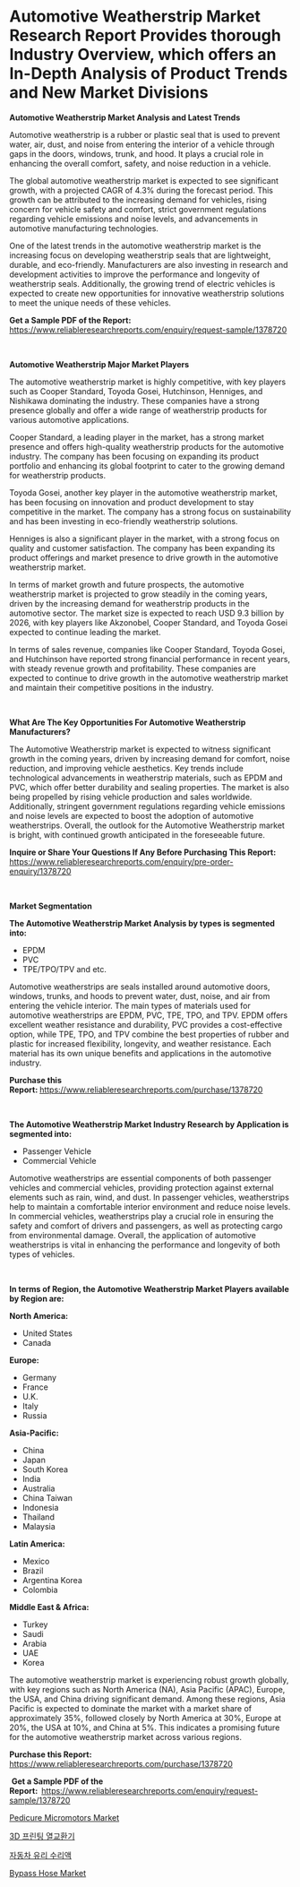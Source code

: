 <p><h1>Automotive Weatherstrip Market Research Report Provides thorough Industry Overview, which offers an In-Depth Analysis of Product Trends and New Market Divisions</h1></p><p><strong>Automotive Weatherstrip Market Analysis and Latest Trends</strong></p>
<p><p>Automotive weatherstrip is a rubber or plastic seal that is used to prevent water, air, dust, and noise from entering the interior of a vehicle through gaps in the doors, windows, trunk, and hood. It plays a crucial role in enhancing the overall comfort, safety, and noise reduction in a vehicle.</p><p>The global automotive weatherstrip market is expected to see significant growth, with a projected CAGR of 4.3% during the forecast period. This growth can be attributed to the increasing demand for vehicles, rising concern for vehicle safety and comfort, strict government regulations regarding vehicle emissions and noise levels, and advancements in automotive manufacturing technologies.</p><p>One of the latest trends in the automotive weatherstrip market is the increasing focus on developing weatherstrip seals that are lightweight, durable, and eco-friendly. Manufacturers are also investing in research and development activities to improve the performance and longevity of weatherstrip seals. Additionally, the growing trend of electric vehicles is expected to create new opportunities for innovative weatherstrip solutions to meet the unique needs of these vehicles.</p></p>
<p><strong>Get a Sample PDF of the Report:&nbsp;</strong> <a href="https://www.reliableresearchreports.com/enquiry/request-sample/1378720">https://www.reliableresearchreports.com/enquiry/request-sample/1378720</a></p>
<p>&nbsp;</p>
<p><strong>Automotive Weatherstrip Major Market Players</strong></p>
<p><p>The automotive weatherstrip market is highly competitive, with key players such as Cooper Standard, Toyoda Gosei, Hutchinson, Henniges, and Nishikawa dominating the industry. These companies have a strong presence globally and offer a wide range of weatherstrip products for various automotive applications.</p><p>Cooper Standard, a leading player in the market, has a strong market presence and offers high-quality weatherstrip products for the automotive industry. The company has been focusing on expanding its product portfolio and enhancing its global footprint to cater to the growing demand for weatherstrip products.</p><p>Toyoda Gosei, another key player in the automotive weatherstrip market, has been focusing on innovation and product development to stay competitive in the market. The company has a strong focus on sustainability and has been investing in eco-friendly weatherstrip solutions.</p><p>Henniges is also a significant player in the market, with a strong focus on quality and customer satisfaction. The company has been expanding its product offerings and market presence to drive growth in the automotive weatherstrip market.</p><p>In terms of market growth and future prospects, the automotive weatherstrip market is projected to grow steadily in the coming years, driven by the increasing demand for weatherstrip products in the automotive sector. The market size is expected to reach USD 9.3 billion by 2026, with key players like Akzonobel, Cooper Standard, and Toyoda Gosei expected to continue leading the market.</p><p>In terms of sales revenue, companies like Cooper Standard, Toyoda Gosei, and Hutchinson have reported strong financial performance in recent years, with steady revenue growth and profitability. These companies are expected to continue to drive growth in the automotive weatherstrip market and maintain their competitive positions in the industry.</p></p>
<p>&nbsp;</p>
<p><strong>What Are The Key Opportunities For Automotive Weatherstrip Manufacturers?</strong></p>
<p><p>The Automotive Weatherstrip market is expected to witness significant growth in the coming years, driven by increasing demand for comfort, noise reduction, and improving vehicle aesthetics. Key trends include technological advancements in weatherstrip materials, such as EPDM and PVC, which offer better durability and sealing properties. The market is also being propelled by rising vehicle production and sales worldwide. Additionally, stringent government regulations regarding vehicle emissions and noise levels are expected to boost the adoption of automotive weatherstrips. Overall, the outlook for the Automotive Weatherstrip market is bright, with continued growth anticipated in the foreseeable future.</p></p>
<p><strong>Inquire or Share Your Questions If Any Before Purchasing This Report:</strong> <a href="https://www.reliableresearchreports.com/enquiry/pre-order-enquiry/1378720">https://www.reliableresearchreports.com/enquiry/pre-order-enquiry/1378720</a></p>
<p>&nbsp;</p>
<p><strong>Market Segmentation</strong></p>
<p><strong>The Automotive Weatherstrip Market Analysis by types is segmented into:</strong></p>
<p><ul><li>EPDM</li><li>PVC</li><li>TPE/TPO/TPV and etc.</li></ul></p>
<p><p>Automotive weatherstrips are seals installed around automotive doors, windows, trunks, and hoods to prevent water, dust, noise, and air from entering the vehicle interior. The main types of materials used for automotive weatherstrips are EPDM, PVC, TPE, TPO, and TPV. EPDM offers excellent weather resistance and durability, PVC provides a cost-effective option, while TPE, TPO, and TPV combine the best properties of rubber and plastic for increased flexibility, longevity, and weather resistance. Each material has its own unique benefits and applications in the automotive industry.</p></p>
<p><strong>Purchase this Report:&nbsp;</strong><a href="https://www.reliableresearchreports.com/purchase/1378720">https://www.reliableresearchreports.com/purchase/1378720</a></p>
<p>&nbsp;</p>
<p><strong>The Automotive Weatherstrip Market Industry Research by Application is segmented into:</strong></p>
<p><ul><li>Passenger Vehicle</li><li>Commercial Vehicle</li></ul></p>
<p><p>Automotive weatherstrips are essential components of both passenger vehicles and commercial vehicles, providing protection against external elements such as rain, wind, and dust. In passenger vehicles, weatherstrips help to maintain a comfortable interior environment and reduce noise levels. In commercial vehicles, weatherstrips play a crucial role in ensuring the safety and comfort of drivers and passengers, as well as protecting cargo from environmental damage. Overall, the application of automotive weatherstrips is vital in enhancing the performance and longevity of both types of vehicles.</p></p>
<p>&nbsp;</p>
<p><strong>In terms of Region, the Automotive Weatherstrip Market Players available by Region are:</strong></p>
<p>
    <p> <strong> North America: </strong>
        <ul>
            <li>United States</li>
            <li>Canada</li>
        </ul>
        </p> 
    <p> <strong> Europe: </strong>
        <ul>
            <li>Germany</li>
            <li>France</li>
            <li>U.K.</li>
            <li>Italy</li>
            <li>Russia</li>
        </ul>
        </p> 
    <p> <strong> Asia-Pacific: </strong>
        <ul>
            <li>China</li>
            <li>Japan</li>
            <li>South Korea</li>
            <li>India</li>
            <li>Australia</li>
            <li>China Taiwan</li>
            <li>Indonesia</li>
            <li>Thailand</li>
            <li>Malaysia</li>
        </ul>
        </p> 
    <p> <strong> Latin America: </strong>
        <ul>
            <li>Mexico</li>
            <li>Brazil</li>
            <li>Argentina Korea</li>
            <li>Colombia</li>
        </ul>
        </p> 
    <p> <strong> Middle East & Africa: </strong>
        <ul>
            <li>Turkey</li>
            <li>Saudi</li>
            <li>Arabia</li>
            <li>UAE</li>
            <li>Korea</li>
        </ul>
    </p>
    </p>
<p><p>The automotive weatherstrip market is experiencing robust growth globally, with key regions such as North America (NA), Asia Pacific (APAC), Europe, the USA, and China driving significant demand. Among these regions, Asia Pacific is expected to dominate the market with a market share of approximately 35%, followed closely by North America at 30%, Europe at 20%, the USA at 10%, and China at 5%. This indicates a promising future for the automotive weatherstrip market across various regions.</p></p>
<p><strong>Purchase this Report: </strong><a href="https://www.reliableresearchreports.com/purchase/1378720">https://www.reliableresearchreports.com/purchase/1378720</a></p>
<p>&nbsp;<strong>Get a Sample PDF of the Report:&nbsp;&nbsp;</strong><a href="https://www.reliableresearchreports.com/enquiry/request-sample/1378720">https://www.reliableresearchreports.com/enquiry/request-sample/1378720</a></p>
<p><strong></strong></p>
<p><p><a href="https://view.publitas.com/reportprime-1/pedicure-micromotors-market-insights-market-players-and-forecast-till-2030/">Pedicure Micromotors Market</a></p><p><a href="https://medium.com/@gerry_almeida/3d-%ED%94%84%EB%A6%B0%ED%8C%85-%EC%97%B4-%EA%B5%90%ED%99%98%EA%B8%B0-%EC%8B%9C%EC%9E%A5-%EC%A0%90%EC%9C%A0%EC%9C%A8-%EB%B3%80%ED%99%94-%EB%B0%8F-%EC%8B%9C%EC%9E%A5-%EC%84%B1%EC%9E%A5-%ED%8A%B8%EB%A0%8C%EB%93%9C-2024%EB%85%84-2031%EB%85%84-1f0d22434c04">3D 프린팅 열교환기</a></p><p><a href="https://medium.com/@elliottlenningoip9vprgu3v/%EC%9E%90%EB%8F%99%EC%B0%A8-%EC%9C%A0%EB%A6%AC-%EC%88%98%EB%A6%AC-%EC%95%A1%EC%B2%B4-%EC%8B%9C%EC%9E%A5-%EC%A0%90%EC%9C%A0%EC%9C%A8-%EC%A7%84%ED%99%94-%EB%B0%8F-%EC%8B%9C%EC%9E%A5-%EC%84%B1%EC%9E%A5-%ED%8A%B8%EB%A0%8C%EB%93%9C-2024-2031%EB%85%84-09ffb61275bc">자동차 유리 수리액</a></p><p><a href="https://zircon-bluebell-299.notion.site/Bypass-Hose-Market-A-Comprehensive-Report-of-its-Market-Share-Growth-Trends-2024-2031-404ad54a88cc4159a835675d16bc50ad">Bypass Hose Market</a></p></p>